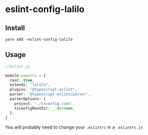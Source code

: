 # eslint-config-lalilo

## Install

```
yarn add -eslint-config-lalilo

```

## Usage


```ts
//eslint.js

module.exports = {
  root: true,
  extends: "lalilo",
  plugins: "@typescript-eslint",
  parser: '@typescript-eslint/parser',
  parserOptions: {
    project: './tsconfig.json',
    tsconfigRootDir: __dirname,
  },
}
```

You will probably need to change your `.eslintrc` in a `.eslintrc.js`

